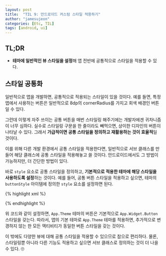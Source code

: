 ```yaml
---
layout: post
title:  "TIL 9: 안드로이드 커스텀 스타일 적용하기"
author: "jamesujeon"
categories: [Etc, TIL]
tags: [android, ui]
---
```


## TL;DR

- **테마에 일반적인 뷰 스타일을 설정**해 앱 전반에 공통적으로 스타일을 적용할 수 있다.

## 스타일 공통화

일반적으로 앱을 개발하면, 공통적으로 적용되는 스타일이 있을 것이다.
예를 들면, 특정 앱에서 사용하는 버튼은 일반적으로 8dp의 cornerRadius를 가지고 회색 배경인 버튼일 수 있다.

그런데 이렇게 자주 쓰이는 공통 버튼을 매번 스타일링 해주기에는 개발자에겐 귀차니즘이 너무 심하다.
실수로 스타일링 구문을 한 줄이라도 빼먹으면, 상이한 디자인의 버튼이 나타날 수 있다.
그래서 **가급적이면 공통 스타일을 정의하고 재활용하는 것이 효율적**일 것이다.

이를 위해 다른 개발 환경에서 공통 스타일을 적용한다면,
일반적으로 서브 클래스를 만들어 해당 클래스에 공통 스타일을 적용해놓고 쓸 것이다.
안드로이드에서도 그 방법이 가능하지만, 더 간단한 방법이 있다.

바로 `style` 요소로 공통 스타일을 정의하고, **기본적으로 적용한 테마에 해당 스타일을 사용하도록 설정**하는 것이다.
예를 들어, 공통 버튼 스타일을 적용하고 싶으면, 테마의 `buttonStyle` 아이템에 정의한 `style` 요소를 설정하면 된다.

{% highlight xml %}
<style name="App.Theme" parent="Theme.AppCompat.Light.DarkActionBar">
    <item name="android:buttonStyle">@style/App.Widget.Button</item>
</style>

<style name="App.Widget.Button" parent="@android:style/Widget.Button">
    <item name="android:background">@color/colorPrimary</item>
    <item name="android:textColor">@android:color/white</item>
</style>
{% endhighlight %}

위 코드와 같이 설정하면, `App.Theme` 테마의 버튼은 기본적으로 `App.Widget.Button` 스타일을 갖는다.
따라서, 앱의 기본 테마로 `App.Theme` 테마를 적용하면, 추가적으로 변경하지 않는 한 모든 액티비티가 동일한 버튼 스타일을 갖는 것이다.

이 밖에도 다양한 뷰에 대해 공통 스타일을 적용할 수 있으므로 참으로 편리하다.
물론, 스타일링뿐 아니라 다른 기능도 적용하고 싶으면 서브 클래스로 정의하는 것이 더 나을 수 있다. 🙄